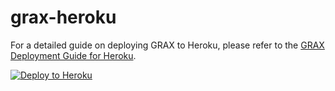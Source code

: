 # grax-heroku

For a detailed guide on deploying GRAX to Heroku, please refer to the [GRAX Deployment Guide for Heroku](https://documentation.grax.com/docs/heroku-install).

[![Deploy to Heroku](https://www.herokucdn.com/deploy/button.png)](https://www.heroku.com/deploy/?template=https://github.com/graxinc/grax-heroku/tree/master)
